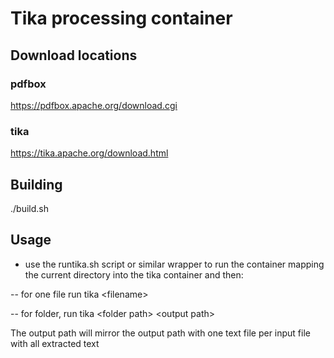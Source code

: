 # Tika processing container

## Download locations

### pdfbox

<https://pdfbox.apache.org/download.cgi>

### tika

<https://tika.apache.org/download.html>

## Building

./build.sh

## Usage

- use the runtika.sh script or similar wrapper to run the container mapping the current directory into the tika container and then:

-- for one file run tika \<filename>

-- for folder, run tika \<folder path> \<output path>

The output path will mirror the output path with one text file per input file with all extracted text
